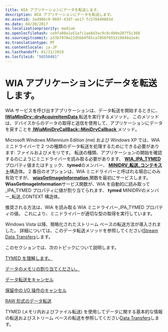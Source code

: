 ```yaml
---
title: WIA アプリケーションにデータを転送します。
description: WIA アプリケーションにデータを転送します。
ms.assetid: 3ad906c9-968f-43d7-ae17-fc570440883d
ms.date: 04/20/2017
ms.localizationpriority: medium
ms.openlocfilehash: ce9fa08a1a51afc1ae8d3ac9c8c4b0e207f5c368
ms.sourcegitcommit: a33b7978e22d5bb9f65ca7056f955319049a2e4c
ms.translationtype: MT
ms.contentlocale: ja-JP
ms.lasthandoff: 01/31/2019
ms.locfileid: "56550481"
---
```

# <a name="transferring-data-to-a-wia-application"></a>WIA アプリケーションにデータを転送します。





WIA サービスを呼び出すアプリケーションは、データ転送を開始するときに、 [ **IWiaMiniDrv::drvAcquireItemData** ](https://msdn.microsoft.com/library/windows/hardware/ff543956)転送を実行するメソッド。 このメソッドは、デバイスからのデータの取得と送信を使用して、アプリケーションにデータを戻すことを[ **IWiaMiniDrvCallBack::MiniDrvCallback** ](https://msdn.microsoft.com/library/windows/hardware/ff543946)メソッド。

Microsoft Windows Millennium Edition (me) および Windows XP では、WIA ミニドライバーで 2 つの種類のデータ転送を処理するためにできる必要があります: ファイルおよびメモリです。 転送の種類、アプリケーションの開始を確認するのにようにミニドライバーを読み取る必要があります、 [ **WIA\_IPA\_TYMED** ](https://msdn.microsoft.com/library/windows/hardware/ff551656)プロパティ値またはチェック、 **tymed**のメンバー、 [ **MINIDRV\_転送\_コンテキスト**](https://msdn.microsoft.com/library/windows/hardware/ff545250)構造体。 2 番目のオプションは、WIA ミニドライバーと呼ばれる場合にのみ有効ですが、 [ **wiasGetImageInformation** ](https://msdn.microsoft.com/library/windows/hardware/ff549249)関数を最初にサービスします。 **WiasGetImageInformation**サービス関数が、WIA を自動的に読み取って\_IPA\_TYMED プロパティに値が割り当てられます、 **tymed** MINIDRVのメンバー\_転送\_CONTEXT 構造体。

推奨される方法は、WIA を読み取る WIA ミニドライバー\_IPA\_TYMED プロパティの値。 これにより、ミニドライバーが適切な型の取得を実行しています。

Windows Vista 以降、簡略化されたストリーム ベースの転送方法が導入されました。 詳細については、このデータ転送メソッドを参照してください[IStream Data Transfers](istream-data-transfers.md)します。

このセクションでは、次のトピックについて説明します。

[TYMED を理解します。](understanding-tymed.md)

[データのメモリの割り当てください。](allocating-memory-for-data.md)

[データ転送をキャンセル](canceling-a-data-transfer.md)

[保留中の I/O 操作のキャンセル](canceling-pending-i-o-operations.md)

[RAW 形式のデータ転送](raw-format-data-transfer.md)

TYMED (メモリ内およびファイル転送) を使用してデータに関する基本的な情報の転送およびストリーム ベースの転送を参照してください[Data Transfers](data-transfers.md)します。

 

 




